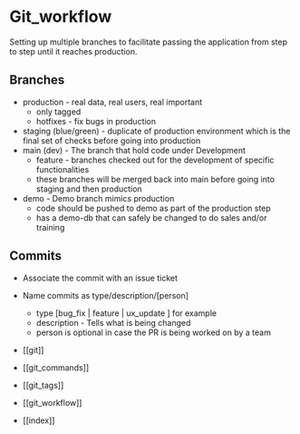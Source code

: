 # Git_workflow

Setting up multiple branches to facilitate passing the application from step to step until it reaches production.

## Branches

- production - real data, real users, real important
  - only tagged 
  - hotfixes - fix bugs in production
- staging (blue/green) - duplicate of production environment which is the final set of checks before going into production
- main (dev) - The branch that hold code under Development
  - feature - branches checked out for the development of specific functionalities
  - these branches will be merged back into main before going into staging and then production
- demo - Demo branch mimics production 
  - code should be pushed to demo as part of the production step
  - has a demo-db that can safely be changed to do sales and/or training
  
## Commits
- Associate the commit with an issue ticket
- Name commits as type/description/[person]
  - type [bug_fix | feature | ux_update ] for example
  - description - Tells what is being changed
  - person is optional in case the PR is being worked on by a team


- [[git]]
- [[git_commands]]
- [[git_tags]]
- [[git_workflow]]
- [[index]]